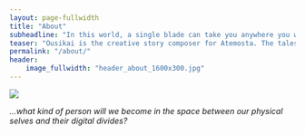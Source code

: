 ```yaml
---
layout: page-fullwidth
title: "About"
subheadline: "In this world, a single blade can take you anywhere you want to go"
teaser: "Ousikai is the creative story composer for Atemosta. The tales written here all share one theme..."
permalink: "/about/"
header:
    image_fullwidth: "header_about_1600x300.jpg"
---
```

<img src="/images/blog/perfecting-your-protagonist/asuna-mirror-raw.jpg">


*...what kind of person will we become in the space between our physical selves and their digital divides?*

